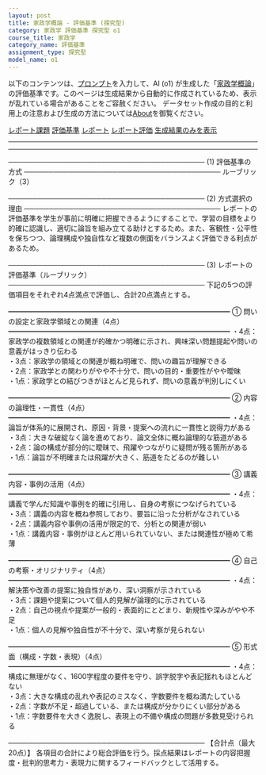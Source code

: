 ```yaml
---
layout: post
title: 家政学概論 - 評価基準 (探究型)
category: 家政学 評価基準 探究型 o1
course_title: 家政学
category_name: 評価基準
assignment_type: 探究型
model_name: o1
---
```


以下のコンテンツは、[プロンプト](https://github.com/takedatoshiyuki/synthetic_assignments/tree/main/generated/家政学/o1/prompt_評価基準-探究型.md)を入力して、AI (o1) が生成した「[家政学概論](/contents/家政学/)」の評価基準です。このページは生成結果から自動的に作成されているため、表示が乱れている場合があることをご容赦ください。
データセット作成の目的と利用上の注意および生成の方法については[About](/About)を御覧ください。

[レポート課題](../レポート課題-探究型)
[評価基準](../評価基準-探究型)
[レポート](../レポート-探究型)
[レポート評価](../レポート評価-探究型)
[生成結果のみを表示](https://github.com/takedatoshiyuki/synthetic_assignments/tree/main/generated/家政学/o1/評価基準-探究型.md)
  

***
***
  
────────────────────────────────────────
(1) 評価基準の方式
────────────────────────────────────────
ルーブリック（3）

────────────────────────────────────────
(2) 方式選択の理由
────────────────────────────────────────
レポートの評価基準を学生が事前に明確に把握できるようにすることで、学習の目標をより的確に認識し、適切に論旨を組み立てる助けとするため。また、客観性・公平性を保ちつつ、論理構成や独自性など複数の側面をバランスよく評価できる利点があるため。

────────────────────────────────────────
(3) レポートの評価基準（ルーブリック）
────────────────────────────────────────
下記の5つの評価項目をそれぞれ4点満点で評価し、合計20点満点とする。

━━━━━━━━━━━━━━━━━━━━━━━━━━━━━━━━
① 問いの設定と家政学領域との関連（4点）
━━━━━━━━━━━━━━━━━━━━━━━━━━━━━━━━
・4点：家政学の複数領域との関連が的確かつ明確に示され、興味深い問題提起や問いの意義がはっきり伝わる  
・3点：家政学の領域との関連が概ね明確で、問いの趣旨が理解できる  
・2点：家政学との関わりがやや不十分で、問いの目的・重要性がやや曖昧  
・1点：家政学との結びつきがほとんど見られず、問いの意義が判別しにくい  

━━━━━━━━━━━━━━━━━━━━━━━━━━━━━━━━
② 内容の論理性・一貫性（4点）
━━━━━━━━━━━━━━━━━━━━━━━━━━━━━━━━
・4点：論旨が体系的に展開され、原因・背景・提案への流れに一貫性と説得力がある  
・3点：大きな破綻なく論を進めており、論文全体に概ね論理的な筋道がある  
・2点：論の構成が部分的に曖昧で、飛躍やつながりに疑問が残る箇所がある  
・1点：論旨が不明確または飛躍が大きく、筋道をたどるのが難しい  

━━━━━━━━━━━━━━━━━━━━━━━━━━━━━━━━
③ 講義内容・事例の活用（4点）
━━━━━━━━━━━━━━━━━━━━━━━━━━━━━━━━
・4点：講義で学んだ知識や事例を的確に引用し、自身の考察につなげられている  
・3点：講義の内容を概ね参照しており、要旨に沿った分析がなされている  
・2点：講義内容や事例の活用が限定的で、分析との関連が弱い  
・1点：講義内容・事例がほとんど用いられていない、または関連性が極めて希薄  

━━━━━━━━━━━━━━━━━━━━━━━━━━━━━━━━
④ 自己の考察・オリジナリティ（4点）
━━━━━━━━━━━━━━━━━━━━━━━━━━━━━━━━
・4点：解決策や改善の提案に独自性があり、深い洞察が示されている  
・3点：課題や提案について個人的見解が論理的に示されている  
・2点：自己の視点や提案が一般的・表面的にとどまり、新規性や深みがやや不足  
・1点：個人の見解や独自性が不十分で、深い考察が見られない  

━━━━━━━━━━━━━━━━━━━━━━━━━━━━━━━━
⑤ 形式面（構成・字数・表現）（4点）
━━━━━━━━━━━━━━━━━━━━━━━━━━━━━━━━
・4点：構成に無理がなく、1600字程度の要件を守り、誤字脱字や表記揺れもほとんどない  
・3点：大きな構成の乱れや表記のミスなく、字数要件を概ね満たしている  
・2点：字数が不足・超過している、または構成が分かりにくい部分がある  
・1点：字数要件を大きく逸脱し、表現上の不備や構成の問題が多数見受けられる  

────────────────────────────────────────
【合計点（最大20点）】
各項目の合計により総合評価を行う。採点結果はレポートの内容把握度・批判的思考力・表現力に関するフィードバックとして活用する。
